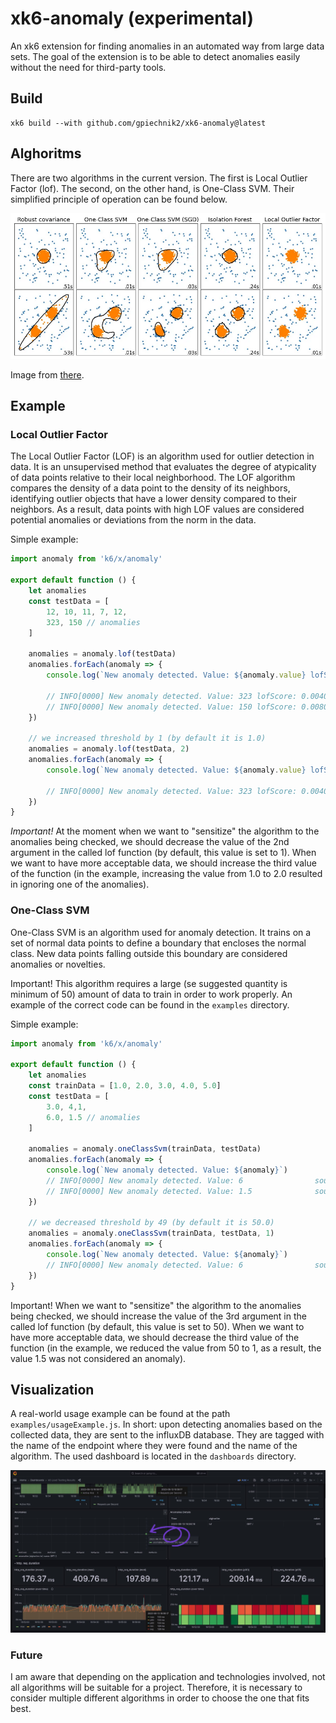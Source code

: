 # xk6-anomaly (experimental)

An xk6 extension for finding anomalies in an automated way from large data sets. The goal of the extension is to be able to detect anomalies easily without the need for third-party tools.

## Build

```shell
xk6 build --with github.com/gpiechnik2/xk6-anomaly@latest
```

## Alghoritms

There are two algorithms in the current version. The first is Local Outlier Factor (lof). The second, on the other hand, is One-Class SVM. Their simplified principle of operation can be found below.

![Alghoritms](https://github.com/gpiechnik2/xk6-anomaly/blob/main/images/alghoritms.png)

Image from [there](https://towardsdatascience.com/5-anomaly-detection-algorithms-every-data-scientist-should-know-b36c3605ea16).

## Example

### Local Outlier Factor

The Local Outlier Factor (LOF) is an algorithm used for outlier detection in data. It is an unsupervised method that evaluates the degree of atypicality of data points relative to their local neighborhood. The LOF algorithm compares the density of a data point to the density of its neighbors, identifying outlier objects that have a lower density compared to their neighbors. As a result, data points with high LOF values are considered potential anomalies or deviations from the norm in the data.

Simple example:

```javascript
import anomaly from 'k6/x/anomaly'

export default function () {
    let anomalies
    const testData = [ 
        12, 10, 11, 7, 12,
        323, 150 // anomalies
    ]

    anomalies = anomaly.lof(testData)
    anomalies.forEach(anomaly => {
        console.log(`New anomaly detected. Value: ${anomaly.value} lofScore: ${anomaly.lof_score}`)

        // INFO[0000] New anomaly detected. Value: 323 lofScore: 0.004032258064516129  source=console
        // INFO[0000] New anomaly detected. Value: 150 lofScore: 0.008036739380022962  source=console
    })

    // we increased threshold by 1 (by default it is 1.0)
    anomalies = anomaly.lof(testData, 2)
    anomalies.forEach(anomaly => {
        console.log(`New anomaly detected. Value: ${anomaly.value} lofScore: ${anomaly.lof_score}`)

        // INFO[0000] New anomaly detected. Value: 323 lofScore: 0.004032258064516129  source=console
    })
}
```

*Important!* At the moment when we want to "sensitize" the algorithm to the anomalies being checked, we should decrease the value of the 2nd argument in the called lof function (by default, this value is set to 1). When we want to have more acceptable data, we should increase the third value of the function (in the example, increasing the value from 1.0 to 2.0 resulted in ignoring one of the anomalies).

### One-Class SVM

One-Class SVM is an algorithm used for anomaly detection. It trains on a set of normal data points to define a boundary that encloses the normal class. New data points falling outside this boundary are considered anomalies or novelties.

Important! This algorithm requires a large (se suggested quantity is minimum of 50) amount of data to train in order to work properly. An example of the correct code can be found in the `examples` directory.

Simple example:

```javascript
import anomaly from 'k6/x/anomaly'

export default function () {
    let anomalies
    const trainData = [1.0, 2.0, 3.0, 4.0, 5.0]
    const testData = [
        3.0, 4,1,
        6.0, 1.5 // anomalies
    ]

    anomalies = anomaly.oneClassSvm(trainData, testData)
    anomalies.forEach(anomaly => {
        console.log(`New anomaly detected. Value: ${anomaly}`)
        // INFO[0000] New anomaly detected. Value: 6                source=console
        // INFO[0000] New anomaly detected. Value: 1.5              source=console
    })

    // we decreased threshold by 49 (by default it is 50.0)
    anomalies = anomaly.oneClassSvm(trainData, testData, 1)
    anomalies.forEach(anomaly => {
        console.log(`New anomaly detected. Value: ${anomaly}`)
        // INFO[0000] New anomaly detected. Value: 6                source=console
    })
}
```

Important! When we want to "sensitize" the algorithm to the anomalies being checked, we should increase the value of the 3rd argument in the called lof function (by default, this value is set to 50). When we want to have more acceptable data, we should decrease the third value of the function (in the example, we reduced the value from 50 to 1, as a result, the value 1.5 was not considered an anomaly).

## Visualization

A real-world usage example can be found at the path `examples/usageExample.js`. In short: upon detecting anomalies based on the collected data, they are sent to the influxDB database. They are tagged with the name of the endpoint where they were found and the name of the algorithm. The used dashboard is located in the `dashboards` directory.

![k6 anomaly detector grafana](https://github.com/gpiechnik2/xk6-anomaly/blob/main/images/k6-anomaly-grafana.jpg)


### Future

I am aware that depending on the application and technologies involved, not all algorithms will be suitable for a project. Therefore, it is necessary to consider multiple different algorithms in order to choose the one that fits best.
